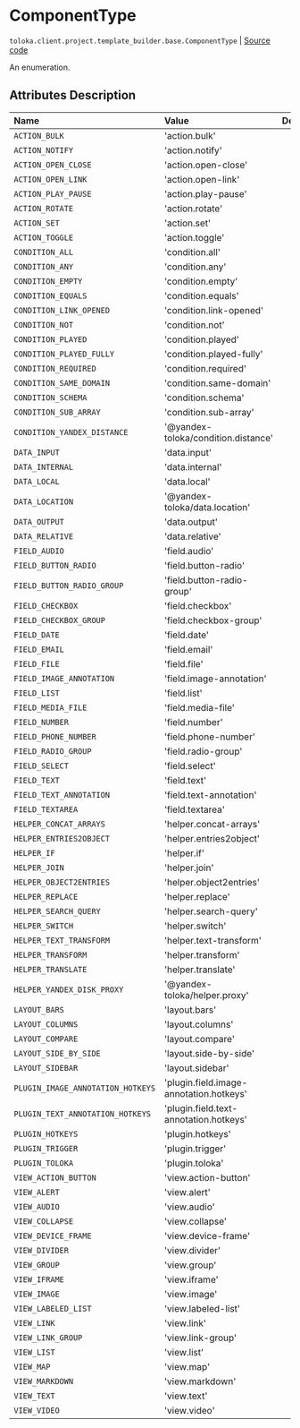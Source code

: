 # ComponentType
`toloka.client.project.template_builder.base.ComponentType` | [Source code](https://github.com/Toloka/toloka-kit/blob/v0.1.25/src/client/project/template_builder/base.py#L24)

An enumeration.

## Attributes Description

| Name | Value | Description |
| :------| :-----------| :----------| 
`ACTION_BULK`|'action.bulk'|<p></p>
`ACTION_NOTIFY`|'action.notify'|<p></p>
`ACTION_OPEN_CLOSE`|'action.open-close'|<p></p>
`ACTION_OPEN_LINK`|'action.open-link'|<p></p>
`ACTION_PLAY_PAUSE`|'action.play-pause'|<p></p>
`ACTION_ROTATE`|'action.rotate'|<p></p>
`ACTION_SET`|'action.set'|<p></p>
`ACTION_TOGGLE`|'action.toggle'|<p></p>
`CONDITION_ALL`|'condition.all'|<p></p>
`CONDITION_ANY`|'condition.any'|<p></p>
`CONDITION_EMPTY`|'condition.empty'|<p></p>
`CONDITION_EQUALS`|'condition.equals'|<p></p>
`CONDITION_LINK_OPENED`|'condition.link-opened'|<p></p>
`CONDITION_NOT`|'condition.not'|<p></p>
`CONDITION_PLAYED`|'condition.played'|<p></p>
`CONDITION_PLAYED_FULLY`|'condition.played-fully'|<p></p>
`CONDITION_REQUIRED`|'condition.required'|<p></p>
`CONDITION_SAME_DOMAIN`|'condition.same-domain'|<p></p>
`CONDITION_SCHEMA`|'condition.schema'|<p></p>
`CONDITION_SUB_ARRAY`|'condition.sub-array'|<p></p>
`CONDITION_YANDEX_DISTANCE`|'@yandex-toloka/condition.distance'|<p></p>
`DATA_INPUT`|'data.input'|<p></p>
`DATA_INTERNAL`|'data.internal'|<p></p>
`DATA_LOCAL`|'data.local'|<p></p>
`DATA_LOCATION`|'@yandex-toloka/data.location'|<p></p>
`DATA_OUTPUT`|'data.output'|<p></p>
`DATA_RELATIVE`|'data.relative'|<p></p>
`FIELD_AUDIO`|'field.audio'|<p></p>
`FIELD_BUTTON_RADIO`|'field.button-radio'|<p></p>
`FIELD_BUTTON_RADIO_GROUP`|'field.button-radio-group'|<p></p>
`FIELD_CHECKBOX`|'field.checkbox'|<p></p>
`FIELD_CHECKBOX_GROUP`|'field.checkbox-group'|<p></p>
`FIELD_DATE`|'field.date'|<p></p>
`FIELD_EMAIL`|'field.email'|<p></p>
`FIELD_FILE`|'field.file'|<p></p>
`FIELD_IMAGE_ANNOTATION`|'field.image-annotation'|<p></p>
`FIELD_LIST`|'field.list'|<p></p>
`FIELD_MEDIA_FILE`|'field.media-file'|<p></p>
`FIELD_NUMBER`|'field.number'|<p></p>
`FIELD_PHONE_NUMBER`|'field.phone-number'|<p></p>
`FIELD_RADIO_GROUP`|'field.radio-group'|<p></p>
`FIELD_SELECT`|'field.select'|<p></p>
`FIELD_TEXT`|'field.text'|<p></p>
`FIELD_TEXT_ANNOTATION`|'field.text-annotation'|<p></p>
`FIELD_TEXTAREA`|'field.textarea'|<p></p>
`HELPER_CONCAT_ARRAYS`|'helper.concat-arrays'|<p></p>
`HELPER_ENTRIES2OBJECT`|'helper.entries2object'|<p></p>
`HELPER_IF`|'helper.if'|<p></p>
`HELPER_JOIN`|'helper.join'|<p></p>
`HELPER_OBJECT2ENTRIES`|'helper.object2entries'|<p></p>
`HELPER_REPLACE`|'helper.replace'|<p></p>
`HELPER_SEARCH_QUERY`|'helper.search-query'|<p></p>
`HELPER_SWITCH`|'helper.switch'|<p></p>
`HELPER_TEXT_TRANSFORM`|'helper.text-transform'|<p></p>
`HELPER_TRANSFORM`|'helper.transform'|<p></p>
`HELPER_TRANSLATE`|'helper.translate'|<p></p>
`HELPER_YANDEX_DISK_PROXY`|'@yandex-toloka/helper.proxy'|<p></p>
`LAYOUT_BARS`|'layout.bars'|<p></p>
`LAYOUT_COLUMNS`|'layout.columns'|<p></p>
`LAYOUT_COMPARE`|'layout.compare'|<p></p>
`LAYOUT_SIDE_BY_SIDE`|'layout.side-by-side'|<p></p>
`LAYOUT_SIDEBAR`|'layout.sidebar'|<p></p>
`PLUGIN_IMAGE_ANNOTATION_HOTKEYS`|'plugin.field.image-annotation.hotkeys'|<p></p>
`PLUGIN_TEXT_ANNOTATION_HOTKEYS`|'plugin.field.text-annotation.hotkeys'|<p></p>
`PLUGIN_HOTKEYS`|'plugin.hotkeys'|<p></p>
`PLUGIN_TRIGGER`|'plugin.trigger'|<p></p>
`PLUGIN_TOLOKA`|'plugin.toloka'|<p></p>
`VIEW_ACTION_BUTTON`|'view.action-button'|<p></p>
`VIEW_ALERT`|'view.alert'|<p></p>
`VIEW_AUDIO`|'view.audio'|<p></p>
`VIEW_COLLAPSE`|'view.collapse'|<p></p>
`VIEW_DEVICE_FRAME`|'view.device-frame'|<p></p>
`VIEW_DIVIDER`|'view.divider'|<p></p>
`VIEW_GROUP`|'view.group'|<p></p>
`VIEW_IFRAME`|'view.iframe'|<p></p>
`VIEW_IMAGE`|'view.image'|<p></p>
`VIEW_LABELED_LIST`|'view.labeled-list'|<p></p>
`VIEW_LINK`|'view.link'|<p></p>
`VIEW_LINK_GROUP`|'view.link-group'|<p></p>
`VIEW_LIST`|'view.list'|<p></p>
`VIEW_MAP`|'view.map'|<p></p>
`VIEW_MARKDOWN`|'view.markdown'|<p></p>
`VIEW_TEXT`|'view.text'|<p></p>
`VIEW_VIDEO`|'view.video'|<p></p>

